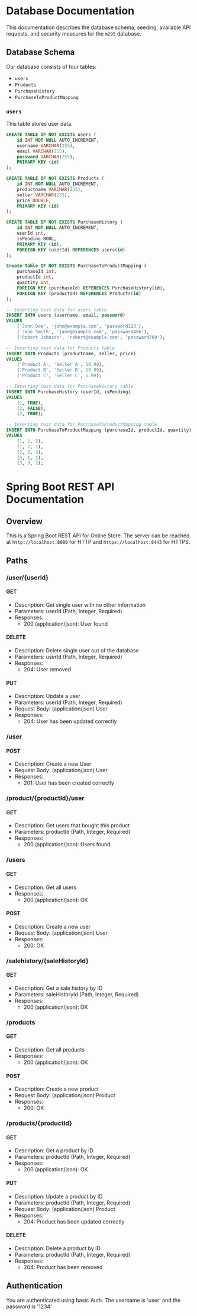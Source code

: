 # Database Documentation

This documentation describes the database schema, seeding, available API requests, and security measures for the `m295` database.

## Database Schema

Our database consists of four tables:

- `users`
- `Products`
- `PurchaseHistory`
- `PurchaseToProductMapping`

### `users`

This table stores user data.

```sql
CREATE TABLE IF NOT EXISTS users (
    id INT NOT NULL AUTO_INCREMENT,
    username VARCHAR(255),
    email VARCHAR(255),
    password VARCHAR(255),
    PRIMARY KEY (id)
);
```

```sql
CREATE TABLE IF NOT EXISTS Products (
    id INT NOT NULL AUTO_INCREMENT,
    productname VARCHAR(255),
    seller VARCHAR(255),
    price DOUBLE,
    PRIMARY KEY (id)
);
```

```sql
CREATE TABLE IF NOT EXISTS PurchaseHistory (
    id INT NOT NULL AUTO_INCREMENT,
    userId int,
    isPending BOOL,
    PRIMARY KEY (id),
    FOREIGN KEY (userId) REFERENCES users(id)
);
```

```sql
Create Table IF NOT EXISTS PurchaseToProductMapping (
    purchaseId int,
    productId int,
    quantity int,
    FOREIGN KEY (purchaseId) REFERENCES PurchaseHistory(id),
    FOREIGN KEY (productId) REFERENCES Products(id)
);
```
```sql
-- Inserting test data for users table
INSERT INTO users (username, email, password)
VALUES
    ('John Doe', 'john@example.com', 'password123'),
    ('Jane Smith', 'jane@example.com', 'password456'),
    ('Robert Johnson', 'robert@example.com', 'password789');

-- Inserting test data for Products table
INSERT INTO Products (productname, seller, price)
VALUES
    ('Product A', 'Seller A', 10.99),
    ('Product B', 'Seller B', 19.99),
    ('Product C', 'Seller C', 5.99);

-- Inserting test data for PurchaseHistory table
INSERT INTO PurchaseHistory (userId, isPending)
VALUES
    (1, TRUE),
    (2, FALSE),
    (3, TRUE);

-- Inserting test data for PurchaseToProductMapping table
INSERT INTO PurchaseToProductMapping (purchaseId, productId, quantity)
VALUES
    (1, 1, 2),
    (1, 2, 1),
    (2, 3, 3),
    (3, 1, 1),
    (3, 3, 2);
```

# Spring Boot REST API Documentation

## Overview

This is a Spring Boot REST API for Online Store. The server can be reached at `http://localhost:8080` for HTTP and `https://localhost:8443` for HTTPS.

## Paths

### /user/{userId}

#### GET
- Description: Get single user with no other information
- Parameters: userId (Path, Integer, Required)
- Responses:
    - 200 (application/json): User found

#### DELETE
- Description: Delete single user out of the database
- Parameters: userId (Path, Integer, Required)
- Responses:
    - 204: User removed

#### PUT
- Description: Update a user
- Parameters: userId (Path, Integer, Required)
- Request Body: (application/json) User
- Responses:
    - 204: User has been updated correctly

### /user

#### POST
- Description: Create a new User
- Request Body: (application/json) User
- Responses:
    - 201: User has been created correctly

### /product/{productId}/user

#### GET
- Description: Get users that bought this product
- Parameters: productId (Path, Integer, Required)
- Responses:
    - 200 (application/json): Users found

### /users

#### GET
- Description: Get all users
- Responses:
    - 200 (application/json): OK

#### POST
- Description: Create a new user
- Request Body: (application/json) User
- Responses:
    - 200: OK

### /salehistory/{saleHistoryId}

#### GET
- Description: Get a sale history by ID
- Parameters: saleHistoryId (Path, Integer, Required)
- Responses:
    - 200 (application/json): OK

### /products

#### GET
- Description: Get all products
- Responses:
    - 200 (application/json): OK

#### POST
- Description: Create a new product
- Request Body: (application/json) Product
- Responses:
    - 200: OK

### /products/{productId}

#### GET
- Description: Get a product by ID
- Parameters: productId (Path, Integer, Required)
- Responses:
    - 200 (application/json): OK

#### PUT
- Description: Update a product by ID
- Parameters: productId (Path, Integer, Required)
- Request Body: (application/json) Product
- Responses:
    - 204: Product has been updated correctly

#### DELETE
- Description: Delete a product by ID
- Parameters: productId (Path, Integer, Required)
- Responses:
    - 204: Product has been removed




## Authentication

You are authenticated using basic Auth. The username is 'user' and the password is '1234'